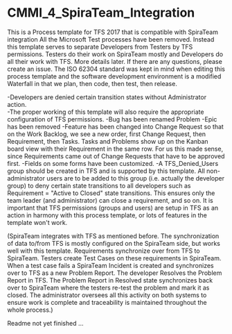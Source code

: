 # CMMI_4_SpiraTeam_Integration
This is a Process template for TFS 2017 that is compatible with SpiraTeam integration
All the Microsoft Test processes have been removed.  Instead this template serves to separate Developers from Testers by TFS permissions.  Testers do their work on SpiraTeam mostly and Developers do all their work with TFS.  More details later.  If there are any questions, please create an issue.
The ISO 62304 standard was kept in mind when editing this process template and the software development environment is a modified Waterfall in that we plan, then code, then test, then release.

-Developers are denied certain transition states without Administrator action.  
-The proper working of this template will also require the appropriate configuration of TFS permissions.
-Bug has been renamed Problem
-Epic has been removed
-Feature has been changed into Change Request so that on the Work Backlog, we see a new order, first Change Request, then Requirement, then Tasks.  Tasks and Problems show up on the Kanban board view with their Requirement in the same row.  For us this made sense, since Requirements came out of Change Requests that have to be approved first.
-Fields on some forms have been customized.
-A TFS_Denied_Users group should be created in TFS and is supported by this template.  All non-administrator users are to be added to this group (i.e. actually the developer group) to deny certain state transitions to all developers such as Requirement = "Active to Closed" state transitions.  This ensures only the team leader (and administrator) can close a requirement, and so on.  It is important that TFS permissions (groups and users) are setup in TFS as an action in harmony with this process template, or lots of features in the template won't work.

(SpiraTeam integrates with TFS as mentioned before.  The synchronization of data to/from TFS is mostly configured on the SpiraTeam side, but works well with this template.  Requirements synchronize over from TFS to SpiraTeam.  Testers create Test Cases on these requirements in SpiraTeam.  When a test case fails a SpiraTeam Incident is created and synchronizes over to TFS as a new Problem Report.  The developer Resolves the Problem Report in TFS.  The Problem Report in Resolved state synchronizes back over to SpiraTeam where the testers re-test the problem and mark it as closed. The administrator oversees all this activity on both systems to ensure work is complete and traceability is maintained throughout the whole process.)

Readme not yet finished ...
